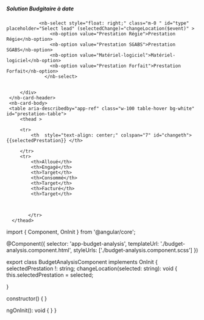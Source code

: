  <div class="col-lg-6 ">
  <nb-card> 
     <nb-card-header class="d-flex justify-content-between m-0"> 
         <div style="width:100%" >
              <h5 class="fs-5">Solution Budgitaire à date </h5> 
           
                <nb-select style="float: right;" class="m-0 " id="type"  placeholder="Select lead" (selectedChange)="changeLocation($event)" >
                    <nb-option value="Prestation Régie">Prestation Régie</nb-option>
                    <nb-option value="Prestation SGABS">Prestation SGABS</nb-option>
                    <nb-option value="Matériel-logiciel">Matériel-logiciel</nb-option>
                    <nb-option value="Prestation Forfait">Prestation Forfait</nb-option>
                  </nb-select>
            
           
         </div> 
     </nb-card-header> 
     <nb-card-body> 
     <table aria-describedby="app-ref" class="w-100 table-hover bg-white" id="prestation-table"> 
         <thead > 
          
         <tr>
             <th  style="text-align: center;" colspan="7" id="changeth">{{selectedPrestation}} </th>
                    
         </tr>
         <tr>
             <th>Alloué</th>
             <th>Engagé</th>
             <th>Target</th>
             <th>Consommé</th>
             <th>Target</th>
             <th>Facturé</th>
             <th>Target</th>

             
        
            </tr>
      </thead>
<tbody id="table-body">

<!-- <tr>
<td>165238</td>
<td>164671</td>
<td>100%</td>
<td>140736,6535</td>
<td>85</td>
<td>123</td>
<td>0 %</td>

<td>33119,4034820116</td>
<td>41645,8610755814</td>
<td>126 %</td>
<td>17274</td>
<td>123</td>
<td>123</td>
<td>0%</td>

<td>15628,05802</td>
<td>17091,4827131783</td>
<td>109 %</td>
<td>17274</td>
<td>109 %</td>
<td>123</td>
<td>0%</td>

<td>131454,80009608</td>
<td>110383,492209302</td>
<td>84 %</td>
<td>110383,49220930</td>
<td>84 %</td>
<td>123</td>
<td>0%</td>

</tr> -->

 </tbody>
</table>
     </nb-card-body>
  </nb-card>
</div>


import { Component, OnInit } from '@angular/core';

@Component({
  selector: 'app-budget-analysis',
  templateUrl: './budget-analysis.component.html',
  styleUrls: ['./budget-analysis.component.scss']
})


export class BudgetAnalysisComponent implements OnInit {
  selectedPrestation !: string;
  changeLocation(selected: string): void {
    this.selectedPrestation = selected;
    
  }
  

  constructor() { }

  ngOnInit(): void {
  }
  }
